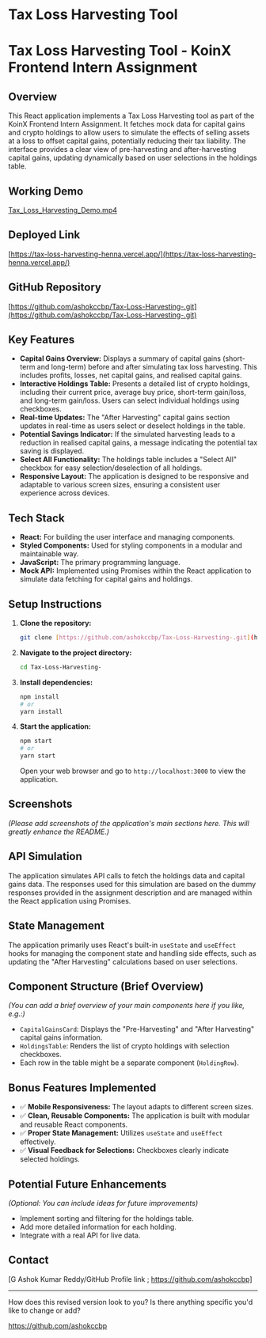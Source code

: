 # Tax Loss Harvesting Tool

# Tax Loss Harvesting Tool - KoinX Frontend Intern Assignment

## Overview

This React application implements a Tax Loss Harvesting tool as part of the KoinX Frontend Intern Assignment. It fetches mock data for capital gains and crypto holdings to allow users to simulate the effects of selling assets at a loss to offset capital gains, potentially reducing their tax liability. The interface provides a clear view of pre-harvesting and after-harvesting capital gains, updating dynamically based on user selections in the holdings table.

## Working Demo

[Tax\_Loss\_Harvesting\_Demo.mp4](https://github.com/ashokccbp/Tax-Loss-Harvesting-/blob/main/Tax_Loss_Harvesting_Demo.mp4)

## Deployed Link

[https://tax-loss-harvesting-henna.vercel.app/](https://tax-loss-harvesting-henna.vercel.app/)

## GitHub Repository

[https://github.com/ashokccbp/Tax-Loss-Harvesting-.git](https://github.com/ashokccbp/Tax-Loss-Harvesting-.git)

## Key Features

* **Capital Gains Overview:** Displays a summary of capital gains (short-term and long-term) before and after simulating tax loss harvesting. This includes profits, losses, net capital gains, and realised capital gains.
* **Interactive Holdings Table:** Presents a detailed list of crypto holdings, including their current price, average buy price, short-term gain/loss, and long-term gain/loss. Users can select individual holdings using checkboxes.
* **Real-time Updates:** The "After Harvesting" capital gains section updates in real-time as users select or deselect holdings in the table.
* **Potential Savings Indicator:** If the simulated harvesting leads to a reduction in realised capital gains, a message indicating the potential tax saving is displayed.
* **Select All Functionality:** The holdings table includes a "Select All" checkbox for easy selection/deselection of all holdings.
* **Responsive Layout:** The application is designed to be responsive and adaptable to various screen sizes, ensuring a consistent user experience across devices.

## Tech Stack

* **React:** For building the user interface and managing components.
* **Styled Components:** Used for styling components in a modular and maintainable way.
* **JavaScript:** The primary programming language.
* **Mock API:** Implemented using Promises within the React application to simulate data fetching for capital gains and holdings.

## Setup Instructions

1.  **Clone the repository:**
    ```bash
    git clone [https://github.com/ashokccbp/Tax-Loss-Harvesting-.git](https://github.com/ashokccbp/Tax-Loss-Harvesting-.git)
    ```
2.  **Navigate to the project directory:**
    ```bash
    cd Tax-Loss-Harvesting-
    ```
3.  **Install dependencies:**
    ```bash
    npm install
    # or
    yarn install
    ```
4.  **Start the application:**
    ```bash
    npm start
    # or
    yarn start
    ```
    Open your web browser and go to `http://localhost:3000` to view the application.

## Screenshots

*(Please add screenshots of the application's main sections here. This will greatly enhance the README.)*

## API Simulation

The application simulates API calls to fetch the holdings data and capital gains data. The responses used for this simulation are based on the dummy responses provided in the assignment description and are managed within the React application using Promises.

## State Management

The application primarily uses React's built-in `useState` and `useEffect` hooks for managing the component state and handling side effects, such as updating the "After Harvesting" calculations based on user selections.

## Component Structure (Brief Overview)

*(You can add a brief overview of your main components here if you like, e.g.:)*

* `CapitalGainsCard`: Displays the "Pre-Harvesting" and "After Harvesting" capital gains information.
* `HoldingsTable`: Renders the list of crypto holdings with selection checkboxes.
* Each row in the table might be a separate component (`HoldingRow`).

## Bonus Features Implemented

* ✅ **Mobile Responsiveness:** The layout adapts to different screen sizes.
* ✅ **Clean, Reusable Components:** The application is built with modular and reusable React components.
* ✅ **Proper State Management:** Utilizes `useState` and `useEffect` effectively.
* ✅ **Visual Feedback for Selections:** Checkboxes clearly indicate selected holdings.

## Potential Future Enhancements

*(Optional: You can include ideas for future improvements)*

* Implement sorting and filtering for the holdings table.
* Add more detailed information for each holding.
* Integrate with a real API for live data.

## Contact

[G Ashok Kumar Reddy/GitHub Profile link 
; https://github.com/ashokccbp]

---

How does this revised version look to you? Is there anything specific you'd like to change or add?


https://github.com/ashokccbp


